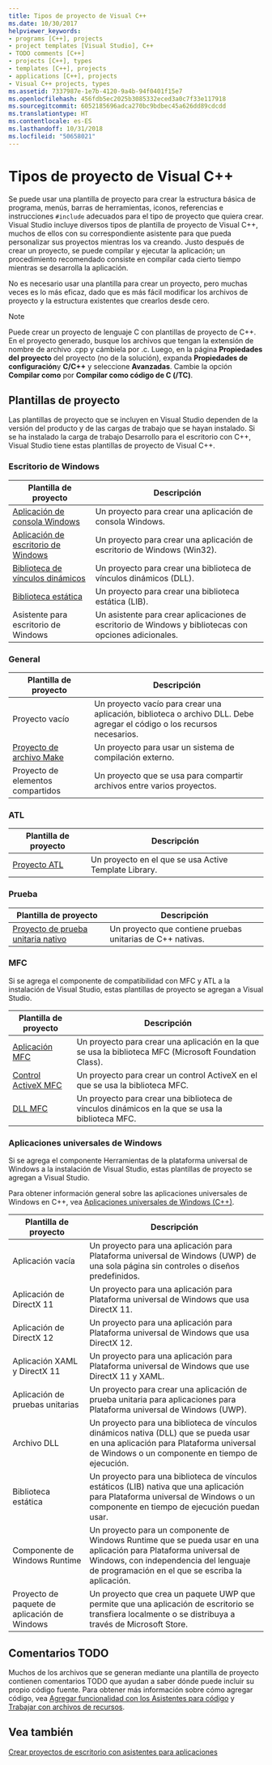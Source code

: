 ```yaml
---
title: Tipos de proyecto de Visual C++
ms.date: 10/30/2017
helpviewer_keywords:
- programs [C++], projects
- project templates [Visual Studio], C++
- TODO comments [C++]
- projects [C++], types
- templates [C++], projects
- applications [C++], projects
- Visual C++ projects, types
ms.assetid: 7337987e-1e7b-4120-9a4b-94f0401f15e7
ms.openlocfilehash: 456fdb5ec2025b3085332eced3a0c7f33e117918
ms.sourcegitcommit: 6052185696adca270bc9bdbec45a626dd89cdcdd
ms.translationtype: HT
ms.contentlocale: es-ES
ms.lasthandoff: 10/31/2018
ms.locfileid: "50658021"
---
```

# <a name="visual-c-project-types"></a>Tipos de proyecto de Visual C++

Se puede usar una plantilla de proyecto para crear la estructura básica de programa, menús, barras de herramientas, iconos, referencias e instrucciones `#include` adecuados para el tipo de proyecto que quiera crear. Visual Studio incluye diversos tipos de plantilla de proyecto de Visual C++, muchos de ellos con su correspondiente asistente para que pueda personalizar sus proyectos mientras los va creando. Justo después de crear un proyecto, se puede compilar y ejecutar la aplicación; un procedimiento recomendado consiste en compilar cada cierto tiempo mientras se desarrolla la aplicación.

No es necesario usar una plantilla para crear un proyecto, pero muchas veces es lo más eficaz, dado que es más fácil modificar los archivos de proyecto y la estructura existentes que crearlos desde cero.

> [!NOTE]
> Puede crear un proyecto de lenguaje C con plantillas de proyecto de C++. En el proyecto generado, busque los archivos que tengan la extensión de nombre de archivo .cpp y cámbiela por .c. Luego, en la página **Propiedades del proyecto** del proyecto (no de la solución), expanda **Propiedades de configuración**y **C/C++** y seleccione **Avanzadas**. Cambie la opción **Compilar como** por **Compilar como código de C (/TC)**.

## <a name="project-templates"></a>Plantillas de proyecto

Las plantillas de proyecto que se incluyen en Visual Studio dependen de la versión del producto y de las cargas de trabajo que se hayan instalado. Si se ha instalado la carga de trabajo Desarrollo para el escritorio con C++, Visual Studio tiene estas plantillas de proyecto de Visual C++.

### <a name="windows-desktop"></a>Escritorio de Windows

|Plantilla de proyecto|Descripción|
|----------------------|-----------------------------|
|[Aplicación de consola Windows](../windows/creating-a-console-application.md)|Un proyecto para crear una aplicación de consola Windows.|
|[Aplicación de escritorio de Windows](../windows/walkthrough-creating-windows-desktop-applications-cpp.md)|Un proyecto para crear una aplicación de escritorio de Windows (Win32).|
|[Biblioteca de vínculos dinámicos](../build/walkthrough-creating-and-using-a-dynamic-link-library-cpp.md)|Un proyecto para crear una biblioteca de vínculos dinámicos (DLL).|
|[Biblioteca estática](../windows/walkthrough-creating-and-using-a-static-library-cpp.md)|Un proyecto para crear una biblioteca estática (LIB).|
|Asistente para escritorio de Windows|Un asistente para crear aplicaciones de escritorio de Windows y bibliotecas con opciones adicionales.|

### <a name="general"></a>General

|Plantilla de proyecto|Descripción|
|----------------------|-----------------------------|
|Proyecto vacío|Un proyecto vacío para crear una aplicación, biblioteca o archivo DLL. Debe agregar el código o los recursos necesarios.|
|[Proyecto de archivo Make](../ide/creating-a-makefile-project.md)|Un proyecto para usar un sistema de compilación externo.|
|Proyecto de elementos compartidos|Un proyecto que se usa para compartir archivos entre varios proyectos.|

### <a name="atl"></a>ATL

|Plantilla de proyecto|Descripción|
|----------------------|-----------------------------|
|[Proyecto ATL](../atl/reference/creating-an-atl-project.md)|Un proyecto en el que se usa Active Template Library.|

### <a name="test"></a>Prueba

|Plantilla de proyecto|Descripción|
|----------------------|-----------------------------|
|[Proyecto de prueba unitaria nativo](/visualstudio/test/writing-unit-tests-for-c-cpp-with-the-microsoft-unit-testing-framework-for-cpp)|Un proyecto que contiene pruebas unitarias de C++ nativas.|

### <a name="mfc"></a>MFC

Si se agrega el componente de compatibilidad con MFC y ATL a la instalación de Visual Studio, estas plantillas de proyecto se agregan a Visual Studio.

|Plantilla de proyecto|Descripción|
|----------------------|-----------------------------|
|[Aplicación MFC](../mfc/reference/creating-an-mfc-application.md)|Un proyecto para crear una aplicación en la que se usa la biblioteca MFC (Microsoft Foundation Class).|
|[Control ActiveX MFC](../mfc/reference/creating-an-mfc-activex-control.md)|Un proyecto para crear un control ActiveX en el que se usa la biblioteca MFC.|
|[DLL MFC](../mfc/reference/creating-an-mfc-dll-project.md)|Un proyecto para crear una biblioteca de vínculos dinámicos en la que se usa la biblioteca MFC.|

### <a name="windows-universal-apps"></a>Aplicaciones universales de Windows

Si se agrega el componente Herramientas de la plataforma universal de Windows a la instalación de Visual Studio, estas plantillas de proyecto se agregan a Visual Studio.

Para obtener información general sobre las aplicaciones universales de Windows en C++, vea [Aplicaciones universales de Windows (C++)](../windows/universal-windows-apps-cpp.md).

|Plantilla de proyecto|Descripción|
|----------------------|-----------------------------|
|Aplicación vacía|Un proyecto para una aplicación para Plataforma universal de Windows (UWP) de una sola página sin controles o diseños predefinidos.|
|Aplicación de DirectX 11|Un proyecto para una aplicación para Plataforma universal de Windows que usa DirectX 11.|
|Aplicación de DirectX 12|Un proyecto para una aplicación para Plataforma universal de Windows que usa DirectX 12.|
|Aplicación XAML y DirectX 11|Un proyecto para una aplicación para Plataforma universal de Windows que use DirectX 11 y XAML.|
|Aplicación de pruebas unitarias|Un proyecto para crear una aplicación de prueba unitaria para aplicaciones para Plataforma universal de Windows (UWP).|
|Archivo DLL|Un proyecto para una biblioteca de vínculos dinámicos nativa (DLL) que se pueda usar en una aplicación para Plataforma universal de Windows o un componente en tiempo de ejecución.|
|Biblioteca estática|Un proyecto para una biblioteca de vínculos estáticos (LIB) nativa que una aplicación para Plataforma universal de Windows o un componente en tiempo de ejecución puedan usar.|
|Componente de Windows Runtime|Un proyecto para un componente de Windows Runtime que se pueda usar en una aplicación para Plataforma universal de Windows, con independencia del lenguaje de programación en el que se escriba la aplicación.|
|Proyecto de paquete de aplicación de Windows|Un proyecto que crea un paquete UWP que permite que una aplicación de escritorio se transfiera localmente o se distribuya a través de Microsoft Store.|

## <a name="todo-comments"></a>Comentarios TODO

Muchos de los archivos que se generan mediante una plantilla de proyecto contienen comentarios TODO que ayudan a saber dónde puede incluir su propio código fuente. Para obtener más información sobre cómo agregar código, vea [Agregar funcionalidad con los Asistentes para código](../ide/adding-functionality-with-code-wizards-cpp.md) y [Trabajar con archivos de recursos](../windows/working-with-resource-files.md).

## <a name="see-also"></a>Vea también

[Crear proyectos de escritorio con asistentes para aplicaciones](../ide/creating-desktop-projects-by-using-application-wizards.md)
